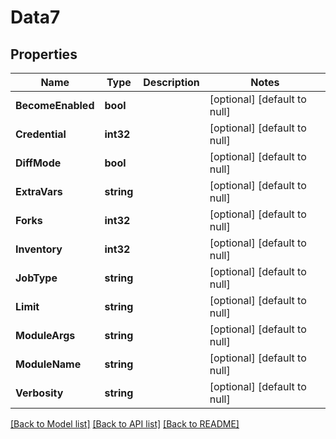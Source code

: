 # Data7

## Properties
Name | Type | Description | Notes
------------ | ------------- | ------------- | -------------
**BecomeEnabled** | **bool** |  | [optional] [default to null]
**Credential** | **int32** |  | [optional] [default to null]
**DiffMode** | **bool** |  | [optional] [default to null]
**ExtraVars** | **string** |  | [optional] [default to null]
**Forks** | **int32** |  | [optional] [default to null]
**Inventory** | **int32** |  | [optional] [default to null]
**JobType** | **string** |  | [optional] [default to null]
**Limit** | **string** |  | [optional] [default to null]
**ModuleArgs** | **string** |  | [optional] [default to null]
**ModuleName** | **string** |  | [optional] [default to null]
**Verbosity** | **string** |  | [optional] [default to null]

[[Back to Model list]](../README.md#documentation-for-models) [[Back to API list]](../README.md#documentation-for-api-endpoints) [[Back to README]](../README.md)


